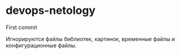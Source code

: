 # devops-netology

First commit

Игнорируются файлы библиотек, картинок, временные файлы и конфигурационные файлы.

